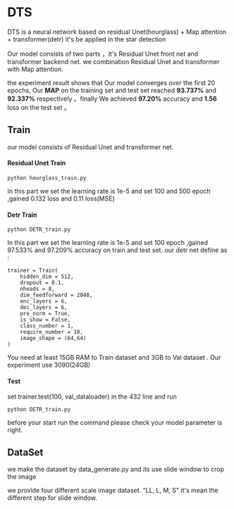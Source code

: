# DTS
DTS is a neural network based on  residual Unet(hourglass) + Map attention + transformer(detr)   it's be applied in the star detection

Our model consists of two parts ，it's Residual Unet front net and transformer backend net.  we  combination Residual  Unet and transformer with Map attention. 

the experiment result shows that Our model converges over the first 20 epochs, Our **MAP** on the training set and test set reached **93.737%** and **92.337%** respectively 。finally We achieved **97.20%** accuracy and **1.56** loss on the test set 。



## Train

our model consists of Residual Unet and transformer net.



#### Residual Unet Train

```shell
python hourglass_train.py
```

In this part we set the learning rate is 1e-5 and set 100 and 500 epoch ,gained 0.132 loss and 0.11 loss(MSE) 



#### Detr Train 

```shell
python DETR_train.py
```

In this part we set the learning rate is 1e-5 and set 100 epoch ,gained 97.533% and 97.209% accuracy on train and test set. our detr net define as :

```
trainer = Train(
	hidden_dim = 512,
    dropout = 0.1,
    nheads = 8,
    dim_feedforward = 2048,
    enc_layers = 6,
    dec_layers = 6,
    pre_norm = True,
    is_show = False,
    class_number = 1, 
    require_number = 10,
    image_shape = (64,64)
)
```

You need at least 15GB RAM to Train dataset and 3GB to Val dataset . Our experiment use 3090(24GB)



#### Test

set  trainer.test(100, val_dataloader) in the 432 line and run 

```
python DETR_train.py
```

before your start run the command please check your model parameter is right.



## DataSet

we make the dataset by data_generate.py and its use slide window to crop the image

we provide four different scale image dataset. "LL, L, M, S"  it's mean the different step for slide window.
